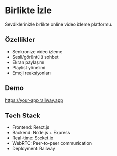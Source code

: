# Birlikte İzle

Sevdiklerinizle birlikte online video izleme platformu.

## Özellikler
- Senkronize video izleme
- Sesli/görüntülü sohbet
- Ekran paylaşımı
- Playlist yönetimi
- Emoji reaksiyonları

## Demo
https://your-app.railway.app

## Tech Stack
- Frontend: React.js
- Backend: Node.js + Express
- Real-time: Socket.io
- WebRTC: Peer-to-peer communication
- Deployment: Railway